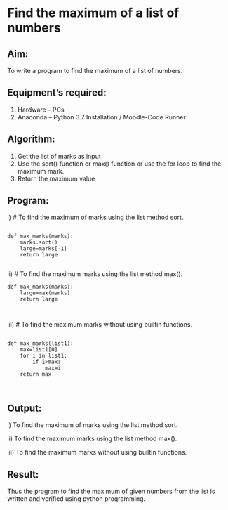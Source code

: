 # Find the maximum of a list of numbers
## Aim:
To write a program to find the maximum of a list of numbers.
## Equipment’s required:
1.	Hardware – PCs
2.	Anaconda – Python 3.7 Installation / Moodle-Code Runner
## Algorithm:
1.	Get the list of marks as input
2.	Use the sort() function or max() function or use the for loop to find the maximum mark.
3.	Return the maximum value
## Program:

i)	# To find the maximum of marks using the list method sort.
```

def max_marks(marks):
    marks.sort()
    large=marks[-1]
    return large


```

ii)	# To find the maximum marks using the list method max().
```
def max_marks(marks):
    large=max(marks)
    return large



```

iii) # To find the maximum marks without using builtin functions.
```

def max_marks(list1):
    max=list1[0]
    for i in list1:
        if i>max:
            max=i
    return max



```



## Output:
i) To find the maximum of marks using the list method sort.

ii)	To find the maximum marks using the list method max().

iii) To find the maximum marks without using builtin functions.

## Result:
Thus the program to find the maximum of given numbers from the list is written and verified using python programming.
